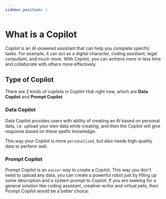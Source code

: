 ```yaml
---
sidebar_position: 1
---
```


# What is a Copilot

Copilot is an AI-powered assistant that can help you complete specific tasks. For example, it can act as a digital character, coding assistant, legal consultant, and much more. With Copilot, you can achieve more in less time and collaborate with others more effectively.

## Type of Copilot

There are 2 kinds of copilots in Copilot Hub right now, which are **Data Copilot** and **Prompt Copilot**.

### Data Copilot

Data Copilot provides users with ability of creating an AI based on personal data, i.e. upload your own data while creating, and then the Copilot will give response based on these spefic knowledge.

This way your Copilot is more `personalized`, but also needs high-quality data to perform well.

### Prompt Copilot

Prompt Copilot is an `easier` way to create a Copilot. This way you don't need to upload any data, you can create a powerful robot just by filling up some description and a system prompt to Copilot. If you are seeking for a general solution like coding assistant, creative-writor and virtual pets, then Prompt Copilot would be a better choice.
